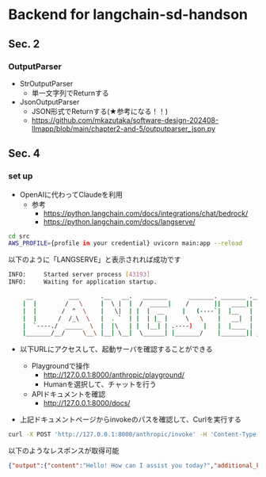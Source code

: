 # Backend for langchain-sd-handson

## Sec. 2
### OutputParser
- StrOutputParser
  - 単一文字列でReturnする
- JsonOutputParser
  - JSON形式でReturnする(★参考になる！！)
  - https://github.com/mkazutaka/software-design-202408-llmapp/blob/main/chapter2-and-5/outputparser_json.py

## Sec. 4
### set up
- OpenAIに代わってClaudeを利用
  - 参考
    - https://python.langchain.com/docs/integrations/chat/bedrock/
    - https://python.langchain.com/docs/langserve/

```bash
cd src
AWS_PROFILE={profile in your credential} uvicorn main:app --reload
```

以下のように「LANGSERVE」と表示されれば成功です
```bash
INFO:     Started server process [43193]
INFO:     Waiting for application startup.

     __          ___      .__   __.   _______      _______. _______ .______     ____    ____  _______
    |  |        /   \     |  \ |  |  /  _____|    /       ||   ____||   _  \    \   \  /   / |   ____|
    |  |       /  ^  \    |   \|  | |  |  __     |   (----`|  |__   |  |_)  |    \   \/   /  |  |__
    |  |      /  /_\  \   |  . `  | |  | |_ |     \   \    |   __|  |      /      \      /   |   __|
    |  `----./  _____  \  |  |\   | |  |__| | .----)   |   |  |____ |  |\  \----.  \    /    |  |____
    |_______/__/     \__\ |__| \__|  \______| |_______/    |_______|| _| `._____|   \__/     |_______|
```

- 以下URLにアクセスして、起動サーバを確認することができる
  - Playgroundで操作
    - http://127.0.0.1:8000/anthropic/playground/
    - Humanを選択して、チャットを行う
  - APIドキュメントを確認
    - http://127.0.0.1:8000/docs/

- 上記ドキュメントページからinvokeのパスを確認して、Curlを実行する
```bash
curl -X POST 'http://127.0.0.1:8000/anthropic/invoke' -H 'Content-Type: application/json' -d '{"input": [{"type": "human", "content": "hello"}]}'
```
以下のようなレスポンスが取得可能
```json
{"output":{"content":"Hello! How can I assist you today?","additional_kwargs":{"usage":{"prompt_tokens":8,"completion_tokens":12,"total_tokens":20},"stop_reason":"end_turn","model_id":"anthropic.claude-3-haiku-20240307-v1:0"},"response_metadata":{"usage":{"prompt_tokens":8,"completion_tokens":12,"total_tokens":20},"stop_reason":"end_turn","model_id":"anthropic.claude-3-haiku-20240307-v1:0"},"type":"ai","name":null,"id":"run-99ac0855-9ee3-49c1-ae38-93c1eaa1c511-0","example":false,"tool_calls":[],"invalid_tool_calls":[],"usage_metadata":{"input_tokens":8,"output_tokens":12,"total_tokens":20}},"metadata":{"run_id":"99ac0855-9ee3-49c1-ae38-93c1eaa1c511","feedback_tokens":[]}}%
```
